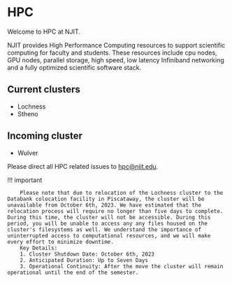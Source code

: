 # HPC

Welcome to HPC at NJIT.

NJIT provides High Performance Computing resources to support scientific computing for faculty and students. These resources include cpu nodes, GPU nodes, parallel storage, high speed, low latency Infiniband networking and a fully optimized scientific software stack.

## Current clusters

* Lochness
* Stheno
 

## Incoming cluster

* Wulver

Please direct all HPC related issues to [hpc@njit.edu](mailto:hpc@njit.edu).


!!! important
        
        Please note that due to relocation of the Lochness cluster to the Databank colocation facility in Piscataway, the cluster will be unavailable from October 6th, 2023. We have estimated that the relocation process will require no longer than five days to complete. During this time, the cluster will not be accessible. During this period, you will be unable to access any any files housed on the cluster's filesystems as well. We understand the importance of uninterrupted access to computational resources, and we will make every effort to minimize downtime.
        Key Details:
        1. Cluster Shutdown Date: October 6th, 2023
        2. Anticipated Duration: Up to Seven Days
        3. Operational Continuity: After the move the cluster will remain operational until the end of the semester.


